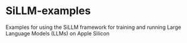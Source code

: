 # SiLLM-examples
Examples for using the SiLLM framework for training and running Large Language Models (LLMs) on Apple Silicon
